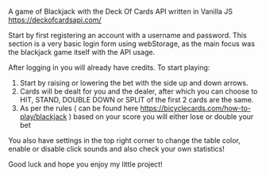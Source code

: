 A game of Blackjack with the Deck Of Cards API written in Vanilla JS
https://deckofcardsapi.com/

Start by first registering an account with a username and password.
This section is a very basic login form using webStorage, as the main focus was the blackjack game itself with the API usage.

After logging in you will already have credits.
To start playing:

1. Start by raising or lowering the bet with the side up and down arrows.
2. Cards will be dealt for you and the dealer, after which you can choose to HIT, STAND, DOUBLE DOWN or SPLIT of the first 2 cards are the same.
3. As per the rules ( can be found here https://bicyclecards.com/how-to-play/blackjack ) based on your score you will either lose or double your bet

You also have settings in the top right corner to change the table color, enable or disable click sounds and also check your own statistics!

Good luck and hope you enjoy my little project!


